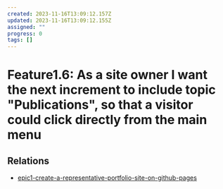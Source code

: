 ```yaml
---
created: 2023-11-16T13:09:12.157Z
updated: 2023-11-16T13:09:12.155Z
assigned: ""
progress: 0
tags: []
---
```


# Feature1.6: As a site owner I want the next increment to include topic "Publications", so that a visitor could click directly from the main menu

## Relations

- [epic1-create-a-representative-portfolio-site-on-github-pages](epic1-create-a-representative-portfolio-site-on-github-pages.md)

